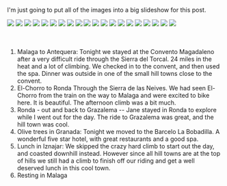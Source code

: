 <!--
.. title: Andalusia Biking Summary
.. slug: anadalusia-biking-summary
.. date:  2015-04-10
.. tags:  Travel, Biking
.. link: 
.. description: A summary of our bike trip with Dig-n-Go
.. type:  text
-->

I'm just going to put all of the images into a big slideshow for this post.

<div class="cycle-slideshow" 
    data-cycle-fx=scrollHorz
    data-cycle-auto-height=container
    data-cycle-caption="#adv-custom-caption"
    data-cycle-caption-template="Slide {{slideNum}}: {{cycleTitle}}">
    
  <img src="/galleries/andalusiabiking/andalusia_1.jpg" data-cycle-title="">
  <img src="/galleries/andalusiabiking/andalusia_2.jpg" data-cycle-title="Clouds rollig over El Torcal">
  <img src="/galleries/andalusiabiking/andalusia_3.jpg" data-cycle-title="El-Chorro">
  <img src="/galleries/andalusiabiking/andalusia_4.jpg" data-cycle-title="">
  <img src="/galleries/andalusiabiking/andalusia_5.jpg" data-cycle-title="">
  <img src="/galleries/andalusiabiking/andalusia_6.jpg" data-cycle-title="">
  <img src="/galleries/andalusiabiking/andalusia_7.jpg" data-cycle-title="Brad">
  <img src="/galleries/andalusiabiking/andalusia_8.jpg" data-cycle-title="Jane">
  <img src="/galleries/andalusiabiking/andalusia_9.jpg" data-cycle-title="Sunset Dinner">
  <img src="/galleries/andalusiabiking/andalusia_10.jpg" data-cycle-title="">
  <img src="/galleries/andalusiabiking/andalusia_11.jpg" data-cycle-title="Grazalema">
  <img src="/galleries/andalusiabiking/andalusia_12.jpg" data-cycle-title="Grazalema">
  <img src="/galleries/andalusiabiking/andalusia_13.jpg" data-cycle-title="">
  <img src="/galleries/andalusiabiking/andalusia_14.jpg" data-cycle-title="Ronda">
  <img src="/galleries/andalusiabiking/andalusia_15.jpg" data-cycle-title="Ronda">
  <img src="/galleries/andalusiabiking/andalusia_16.jpg" data-cycle-title="Stretching">
  <img src="/galleries/andalusiabiking/andalusia_17.jpg" data-cycle-title="">
  <img src="/galleries/andalusiabiking/andalusia_18.jpg" data-cycle-title="Iznajar">
  <img src="/galleries/andalusiabiking/andalusia_19.jpg" data-cycle-title="Iznajar">
  <img src="/galleries/andalusiabiking/andalusia_20.jpg" data-cycle-title="Iznajar">
</div>
<div id="adv-custom-caption" class="center"></div>
<br />
<br />

1.  Malaga to Antequera:  Tonight we stayed at the Convento Magadaleno after a very difficult ride through the Sierra del Torcal.  24 miles in the heat and a lot of climbing.  We checked in to the convent, and then used the spa.  Dinner was outside in one of the small hill towns close to the convent.
2.  El-Chorro to Ronda   Through the Sierra de las Neives.  We had seen El-Chorro from the train on the way to Malaga and were excited to bike here.  It is beautiful.  The afternoon climb was a bit much.
3.  Ronda - out and back to Grazalema  -- Jane stayed in Ronda to explore while I went out for the day.  The ride to Grazalema was great, and the hill town was cool.
4.  Olive trees in Granada:  Tonight we moved to the Barcelo La Bobadilla.  A wonderful five star hotel, with great restaurants and a good spa.
5.  Lunch in Iznajar:  We skipped the crazy hard climb to start out the day, and coasted downhill instead.  However since all hill towns are at the top of hills we still had a climb to finish off our riding and get a well deserved lunch in this cool town.
6.  Resting in Malaga

